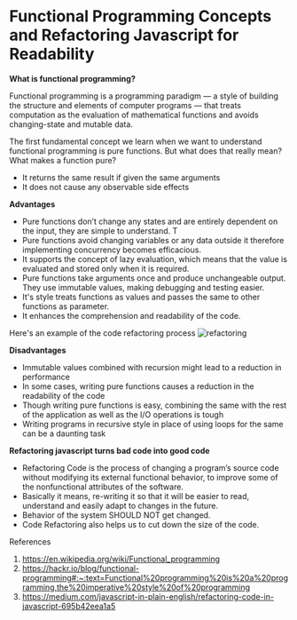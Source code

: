 # Functional Programming Concepts and Refactoring Javascript for Readability

**What is functional programming?**

Functional programming is a programming paradigm — a style of building the structure and elements of computer programs — that treats computation as the evaluation of mathematical functions and avoids changing-state and mutable data.

The first fundamental concept we learn when we want to understand functional programming is pure functions. But what does that really mean? What makes a function pure?

* It returns the same result if given the same arguments
* It does not cause any observable side effects

**Advantages**

* Pure functions don’t change any states and are entirely dependent on the input, they are simple to understand. T
* Pure functions avoid changing variables or any data outside it therefore implementing concurrency becomes efficacious.
* It supports the concept of lazy evaluation, which means that the value is evaluated and stored only when it is required.
* Pure functions take arguments once and produce unchangeable output. They use immutable values, making debugging and testing easier.
* It's style treats functions as values and passes the same to other functions as parameter.
* It enhances the comprehension and readability of the code.

Here's an example of the code refactoring process
![refactoring](refactoring.png)

**Disadvantages**

* Immutable values combined with recursion might lead to a reduction in performance
* In some cases, writing pure functions causes a reduction in the readability of the code
* Though writing pure functions is easy, combining the same with the rest of the application as well as the I/O operations is tough
* Writing programs in recursive style in place of using loops for the same can be a daunting task


**Refactoring javascript turns bad code into good code**

* Refactoring Code is the process of changing a program’s source code without modifying its external functional behavior, to improve some of the nonfunctional attributes of the software.
* Basically it means, re-writing it so that it will be easier to read, understand and easily adapt to changes in the future.
* Behavior of the system SHOULD NOT get changed.
* Code Refactoring also helps us to cut down the size of the code.


References

1. https://en.wikipedia.org/wiki/Functional_programming 
1. https://hackr.io/blog/functional-programming#:~:text=Functional%20programming%20is%20a%20programming,the%20imperative%20style%20of%20programming
1. https://medium.com/javascript-in-plain-english/refactoring-code-in-javascript-695b42eea1a5
